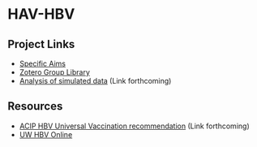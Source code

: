 # HAV-HBV

## Project Links

 * [Specific Aims](https://docs.google.com/document/d/1PHU-UedwdVdDwYvq5eBum4toLxLQaI26Sax6rWe5PFs)
 * [Zotero Group Library](https://www.zotero.org/groups/4627956/viral_hepatitis_screening__vaccination)
 * [Analysis of simulated data]() (Link forthcoming)
 
## Resources
 
 * [ACIP HBV Universal Vaccination recommendation]() (Link forthcoming)
 * [UW HBV Online](https://www.hepatitisb.uw.edu/)
 
